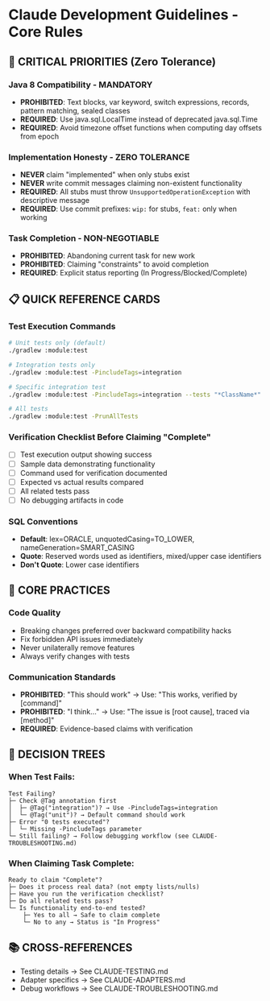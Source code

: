 # Claude Development Guidelines - Core Rules

## 🚨 CRITICAL PRIORITIES (Zero Tolerance)

### Java 8 Compatibility - MANDATORY
- **PROHIBITED**: Text blocks, var keyword, switch expressions, records, pattern matching, sealed classes
- **REQUIRED**: Use java.sql.LocalTime instead of deprecated java.sql.Time
- **REQUIRED**: Avoid timezone offset functions when computing day offsets from epoch

### Implementation Honesty - ZERO TOLERANCE
- **NEVER** claim "implemented" when only stubs exist
- **NEVER** write commit messages claiming non-existent functionality
- **REQUIRED**: All stubs must throw `UnsupportedOperationException` with descriptive message
- **REQUIRED**: Use commit prefixes: `wip:` for stubs, `feat:` only when working

### Task Completion - NON-NEGOTIABLE
- **PROHIBITED**: Abandoning current task for new work
- **PROHIBITED**: Claiming "constraints" to avoid completion
- **REQUIRED**: Explicit status reporting (In Progress/Blocked/Complete)

## 📋 QUICK REFERENCE CARDS

### Test Execution Commands
```bash
# Unit tests only (default)
./gradlew :module:test

# Integration tests only
./gradlew :module:test -PincludeTags=integration

# Specific integration test
./gradlew :module:test -PincludeTags=integration --tests "*ClassName*"

# All tests
./gradlew :module:test -PrunAllTests
```

### Verification Checklist Before Claiming "Complete"
- [ ] Test execution output showing success
- [ ] Sample data demonstrating functionality
- [ ] Command used for verification documented
- [ ] Expected vs actual results compared
- [ ] All related tests pass
- [ ] No debugging artifacts in code

### SQL Conventions
- **Default**: lex=ORACLE, unquotedCasing=TO_LOWER, nameGeneration=SMART_CASING
- **Quote**: Reserved words used as identifiers, mixed/upper case identifiers
- **Don't Quote**: Lower case identifiers

## 🔧 CORE PRACTICES

### Code Quality
- Breaking changes preferred over backward compatibility hacks
- Fix forbidden API issues immediately
- Never unilaterally remove features
- Always verify changes with tests

### Communication Standards
- **PROHIBITED**: "This should work" → Use: "This works, verified by [command]"
- **PROHIBITED**: "I think..." → Use: "The issue is [root cause], traced via [method]"
- **REQUIRED**: Evidence-based claims with verification

## 🎯 DECISION TREES

### When Test Fails:
```
Test Failing?
├─ Check @Tag annotation first
│  ├─ @Tag("integration")? → Use -PincludeTags=integration
│  └─ @Tag("unit")? → Default command should work
├─ Error "0 tests executed"?
│  └─ Missing -PincludeTags parameter
└─ Still failing? → Follow debugging workflow (see CLAUDE-TROUBLESHOOTING.md)
```

### When Claiming Task Complete:
```
Ready to claim "Complete"?
├─ Does it process real data? (not empty lists/nulls)
├─ Have you run the verification checklist?
├─ Do all related tests pass?
└─ Is functionality end-to-end tested?
    ├─ Yes to all → Safe to claim complete
    └─ No to any → Status is "In Progress"
```

## 📚 CROSS-REFERENCES
- Testing details → See CLAUDE-TESTING.md
- Adapter specifics → See CLAUDE-ADAPTERS.md
- Debug workflows → See CLAUDE-TROUBLESHOOTING.md
